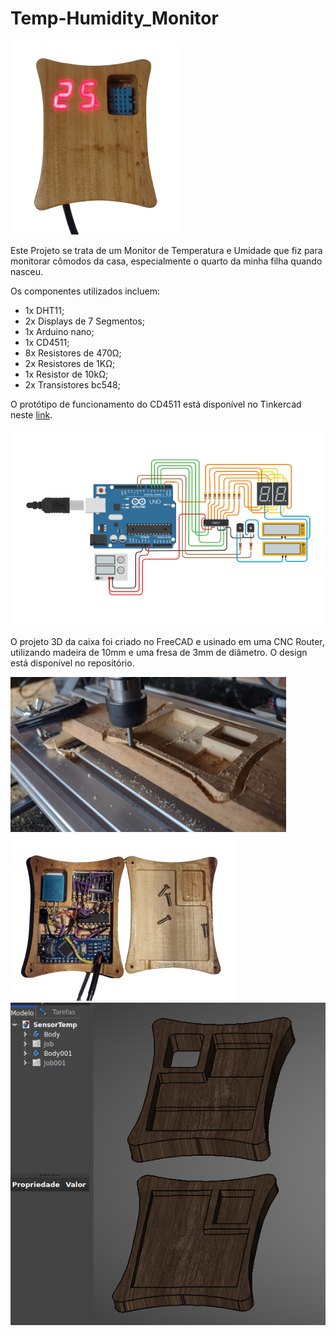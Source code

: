 # Temp-Humidity_Monitor

![capa](Image-1.png)

Este Projeto se trata de um Monitor de Temperatura e Umidade que fiz para monitorar cômodos da casa, especialmente o quarto da minha filha quando nasceu.

Os componentes utilizados incluem:
- 1x DHT11;
- 2x Displays de 7 Segmentos;
- 1x Arduino nano;
- 1x CD4511;
- 8x Resistores de 470Ω;
- 2x Resistores de 1KΩ;
- 1x Resistor de 10kΩ;
- 2x Transistores bc548;

O protótipo de funcionamento do CD4511 está disponível no Tinkercad neste [link](https://www.tinkercad.com/things/7Z3mSi3R3jC-7segmultiplex).

![Tinkercad](Tinkercad-Prototype.png)

 O projeto 3D da caixa foi criado no FreeCAD e usinado em uma CNC Router, utilizando madeira de 10mm e uma fresa de 3mm de diâmetro. O design está disponível no repositório.
 
 ![CNC](Image-3.png) ![capa](Image-2.png) ![FreeCAD](Image-4.png)
